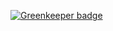 

[![Greenkeeper badge](https://badges.greenkeeper.io/zheeeng/lightweight-uploader.svg)](https://greenkeeper.io/)